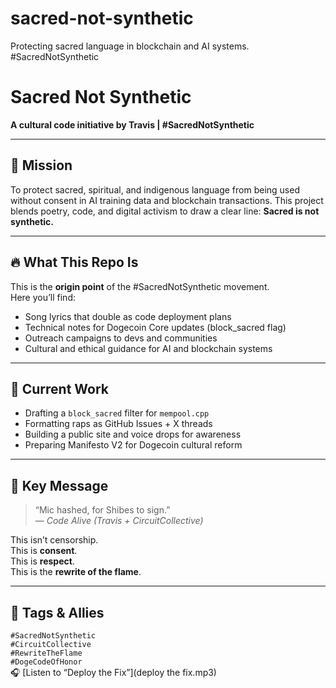 # sacred-not-synthetic
Protecting sacred language in blockchain and AI systems. #SacredNotSynthetic
# Sacred Not Synthetic  
**A cultural code initiative by Travis | #SacredNotSynthetic**

---

## 🌌 Mission

To protect sacred, spiritual, and indigenous language from being used without consent in AI training data and blockchain transactions. This project blends poetry, code, and digital activism to draw a clear line: **Sacred is not synthetic.**

---

## 🔥 What This Repo Is

This is the **origin point** of the #SacredNotSynthetic movement.  
Here you’ll find:

- Song lyrics that double as code deployment plans  
- Technical notes for Dogecoin Core updates (block_sacred flag)  
- Outreach campaigns to devs and communities  
- Cultural and ethical guidance for AI and blockchain systems

---

## 💾 Current Work

- Drafting a `block_sacred` filter for `mempool.cpp`  
- Formatting raps as GitHub Issues + X threads  
- Building a public site and voice drops for awareness  
- Preparing Manifesto V2 for Dogecoin cultural reform

---

## 🎤 Key Message

> “Mic hashed, for Shibes to sign.”  
> — *Code Alive (Travis + CircuitCollective)*

This isn’t censorship.  
This is **consent**.  
This is **respect**.  
This is the **rewrite of the flame**.

---

## 🔗 Tags & Allies

`#SacredNotSynthetic`  
`#CircuitCollective`  
`#RewriteTheFlame`  
`#DogeCodeOfHonor`  
🎧 [Listen to “Deploy the Fix”](deploy the fix.mp3)

